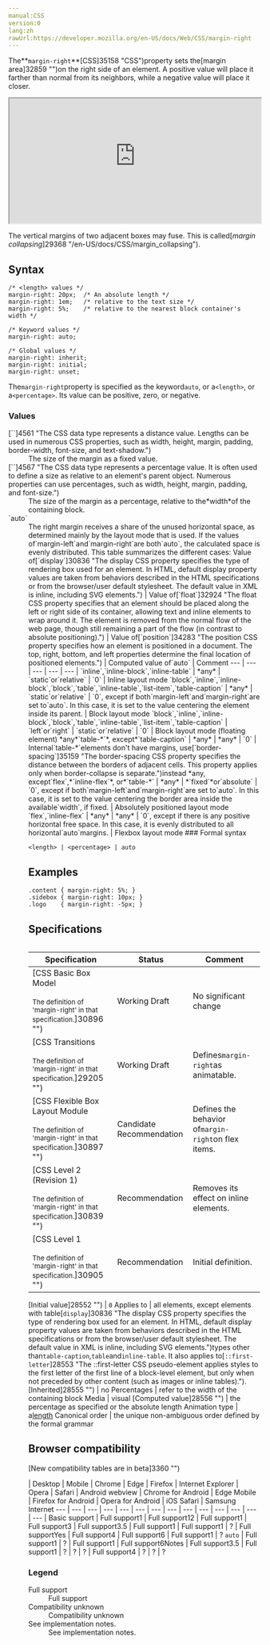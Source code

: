 ```yaml
---
manual:CSS
version:0
lang:zh
rawUrl:https://developer.mozilla.org/en-US/docs/Web/CSS/margin-right
---
```






The**`margin-right`**[CSS]35158 "CSS")property sets the[margin area]32859 "")on the right side of an element. A positive value will place it farther than normal from its neighbors, while a negative value will place it closer.

<iframe src='https://interactive-examples.mdn.mozilla.net/pages/css/margin-right.html' width='100%' height='250'></iframe>


The vertical margins of two adjacent boxes may fuse. This is called[*margin collapsing*]29368 "/en-US/docs/CSS/margin_collapsing").


## Syntax<a name="Syntax"></a>

```
/* <length> values */
margin-right: 20px;  /* An absolute length */
margin-right: 1em;   /* relative to the text size */
margin-right: 5%;    /* relative to the nearest block container's width */

/* Keyword values */
margin-right: auto;

/* Global values */
margin-right: inherit;
margin-right: initial;
margin-right: unset;
```


The`margin-right`property is specified as the keyword`auto`, or a`<length>`, or a`<percentage>`. Its value can be positive, zero, or negative.


### Values<a name="Values"></a>
<dl><dt id=''>[`<length>`]4561 "The <length> CSS data type represents a distance value. Lengths can be used in numerous CSS properties, such as width, height, margin, padding, border-width, font-size, and text-shadow.")</dt><dd>The size of the margin as a fixed value.</dd><dt id=''>[`<percentage>`]4567 "The <percentage> CSS data type represents a percentage value. It is often used to define a size as relative to an element's parent object. Numerous properties can use percentages, such as width, height, margin, padding, and font-size.")</dt><dd>The size of the margin as a percentage, relative to the*width*of the containing block.</dd><dt id=''>`auto`</dt><dd>The right margin receives a share of the unused horizontal space, as determined mainly by the layout mode that is used. If the values of`margin-left`and`margin-right`are both`auto`, the calculated space is evenly distributed. This table summarizes the different cases:
Value of[`display`]30836 "The display CSS property specifies the type of rendering box used for an element. In HTML, default display property values are taken from behaviors described in the HTML specifications or from the browser/user default stylesheet. The default value in XML is inline, including SVG elements.") | Value of[`float`]32924 "The float CSS property specifies that an element should be placed along the left or right side of its container, allowing text and inline elements to wrap around it. The element is removed from the normal flow of the web page, though still remaining a part of the flow (in contrast to absolute positioning).") | Value of[`position`]34283 "The position CSS property specifies how an element is positioned in a document. The top, right, bottom, and left properties determine the final location of positioned elements.") | Computed value of`auto` | Comment 
 ---  |  ---  |  ---  |  ---  |  ---  | 
`inline`,`inline-block`,`inline-table` | *any* | `static`or`relative` | `0` | Inline layout mode 
`block`,`inline`,`inline-block`,`block`,`table`,`inline-table`,`list-item`,`table-caption` | *any* | `static`or`relative` | `0`, except if both`margin-left`and`margin-right`are set to`auto`. In this case, it is set to the value centering the element inside its parent. | Block layout mode 
`block`,`inline`,`inline-block`,`block`,`table`,`inline-table`,`list-item`,`table-caption` | `left`or`right` | `static`or`relative` | `0` | Block layout mode (floating element) 
*any*`table-*`*, except*`table-caption` | *any* | *any* | `0` | Internal`table-*`elements don&#39;t have margins, use[`border-spacing`]35159 "The border-spacing CSS property specifies the distance between the borders of adjacent <table> cells. This property applies only when border-collapse is separate.")instead 
*any, except`flex`,*`inline-flex`*, or*`table-*` | *any* | *`fixed`*or`absolute` | `0`, except if both`margin-left`and`margin-right`are set to`auto`. In this case, it is set to the value centering the border area inside the available`width`, if fixed. | Absolutely positioned layout mode 
`flex`,`inline-flex` | *any* | *any* | `0`, except if there is any positive horizontal free space. In this case, it is evenly distributed to all horizontal`auto`margins. | Flexbox layout mode 

</dd></dl>
### Formal syntax<a name="Formal_syntax"></a>

```
<length> | <percentage> | auto
```

## Examples<a name="Examples"></a>

```
.content { margin-right: 5%; }
.sidebox { margin-right: 10px; }
.logo    { margin-right: -5px; }
```

## Specifications<a name="Specifications"></a>

Specification | Status | Comment 
 ---  |  ---  |  ---  | 
[CSS Basic Box Model<br></br><small>The definition of &#39;margin-right&#39; in that specification.</small>]30896 "") | Working Draft | No significant change 
[CSS Transitions<br></br><small>The definition of &#39;margin-right&#39; in that specification.</small>]29205 "") | Working Draft | Defines`margin-right`as animatable. 
[CSS Flexible Box Layout Module<br></br><small>The definition of &#39;margin-right&#39; in that specification.</small>]30897 "") | Candidate Recommendation | Defines the behavior of`margin-right`on flex items. 
[CSS Level 2 (Revision 1)<br></br><small>The definition of &#39;margin-right&#39; in that specification.</small>]30839 "") | Recommendation | Removes its effect on inline elements. 
[CSS Level 1<br></br><small>The definition of &#39;margin-right&#39; in that specification.</small>]30905 "") | Recommendation | Initial definition. 


[Initial value]28552 "") | `0` 
Applies to | all elements, except elements with table[`display`]30836 "The display CSS property specifies the type of rendering box used for an element. In HTML, default display property values are taken from behaviors described in the HTML specifications or from the browser/user default stylesheet. The default value in XML is inline, including SVG elements.")types other than`table-caption`,`table`and`inline-table`. It also applies to[`::first-letter`]28553 "The ::first-letter CSS pseudo-element applies styles to the first letter of the first line of a block-level element, but only when not preceded by other content (such as images or inline tables)."). 
[Inherited]28555 "") | no 
Percentages | refer to the width of the containing block 
Media | visual 
[Computed value]28556 "") | the percentage as specified or the absolute length 
Animation type | a[length](%4561#Interpolation "Values of the <length> CSS data type are interpolated as real, floating-point numbers.") 
Canonical order | the unique non-ambiguous order defined by the formal grammar 


## Browser compatibility<a name="Browser_Compatibility"></a>
[New compatibility tables are in beta<i></i>]3360 "")

 | <abbr>Desktop<i></i></abbr> | <abbr>Mobile<i></i></abbr> 
 | <abbr>Chrome<i></i></abbr> | <abbr>Edge<i></i></abbr> | <abbr>Firefox<i></i></abbr> | <abbr>Internet Explorer<i></i></abbr> | <abbr>Opera<i></i></abbr> | <abbr>Safari<i></i></abbr> | <abbr>Android webview<i></i></abbr> | <abbr>Chrome for Android<i></i></abbr> | <abbr>Edge Mobile<i></i></abbr> | <abbr>Firefox for Android<i></i></abbr> | <abbr>Opera for Android<i></i></abbr> | <abbr>iOS Safari<i></i></abbr> | <abbr>Samsung Internet<i></i></abbr> 
 ---  |  ---  |  ---  |  ---  |  ---  |  ---  |  ---  |  ---  |  ---  |  ---  |  ---  |  ---  |  ---  |  ---  | 
Basic support | <abbr>Full support</abbr>1 | <abbr>Full support</abbr>12 | <abbr>Full support</abbr>1 | <abbr>Full support</abbr>3 | <abbr>Full support</abbr>3.5 | <abbr>Full support</abbr>1 | <abbr>Full support</abbr>1 | <abbr>?</abbr> | <abbr>Full support</abbr>Yes | <abbr>Full support</abbr>4 | <abbr>Full support</abbr>6 | <abbr>Full support</abbr>1 | <abbr>?</abbr> 
`auto` | <abbr>Full support</abbr>1 | <abbr>?</abbr> | <abbr>Full support</abbr>1 | <abbr>Full support</abbr>6<abbr>Notes<i></i></abbr> | <abbr>Full support</abbr>3.5 | <abbr>Full support</abbr>1 | <abbr>?</abbr> | <abbr>?</abbr> | <abbr>?</abbr> | <abbr>Full support</abbr>4 | <abbr>?</abbr> | <abbr>?</abbr> | <abbr>?</abbr> 


### Legend<a name="Legend"></a>
<dl><dt id=''><abbr>Full support</abbr></dt><dd>Full support</dd><dt id=''><abbr>Compatibility unknown</abbr></dt><dd>Compatibility unknown</dd><dt id=''><abbr>See implementation notes.<i></i></abbr></dt><dd>See implementation notes.</dd></dl>



